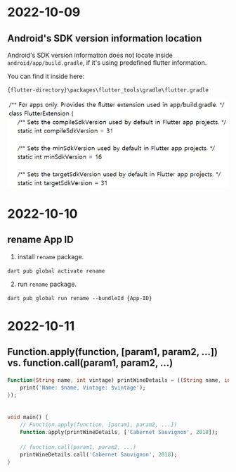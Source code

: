 # 2022-10-09
## Android's SDK version information location
Android's SDK version information does not locate inside 
`android/app/build.gradle`, if it's using predefined flutter information.

You can find it inside here:
```
{flutter-directory}\packages\flutter_tools\gradle\flutter.gradle
```
![flutter_version](flutter_version.PNG)

# 2022-10-10
## rename App ID
1. install `rename` package.

`dart pub global activate rename`

2. run `rename` package.

`dart pub global run rename --bundleId {App-ID}`

# 2022-10-11
## Function.apply(function, [param1, param2, ...]) vs. function.call(param1, param2, ...)
```dart
Function(String name, int vintage) printWineDetails = ((String name, int vintage){
    print('Name: $name, Vintage: $vintage');
});


void main() {
    // Function.apply(function, [param1, param2, ...])
    Function.apply(printWineDetails, ['Cabernet Sauvignon', 2018]);
    
    // function.call(param1, param2, ...)
    printWineDetails.call('Cabernet Sauvignon', 2018);
}
```
